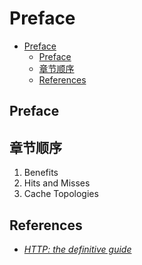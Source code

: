 # Preface


<!-- TOC -->

- [Preface](#preface)
    - [Preface](#preface-1)
    - [章节顺序](#章节顺序)
    - [References](#references)

<!-- /TOC -->


## Preface


## 章节顺序
1. Benefits
2. Hits and Misses
3. Cache Topologies


## References
* [*HTTP: the definitive guide*](https://book.douban.com/subject/1440226/)